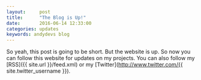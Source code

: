 ```yaml
---
layout:     post
title:      "The Blog is Up!"
date:       2016-06-14 12:33:00
categories: updates
keywords: andydevs blog
---
```


So yeah, this post is going to be short. But the website is up. So now you can follow this website for updates on my projects. You can also follow my [RSS]({{ site.url }}/feed.xml) or my [Twitter](http://www.twitter.com/{{ site.twitter_username }}).
